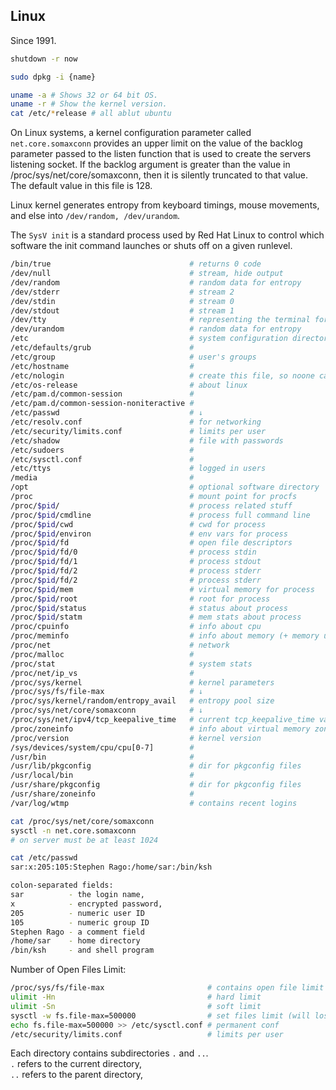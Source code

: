 Linux
-

Since 1991.

````sh
shutdown -r now

sudo dpkg -i {name}

uname -a # Shows 32 or 64 bit OS.
uname -r # Show the kernel version.
cat /etc/*release # all ablut ubuntu
````

On Linux systems, a kernel configuration parameter called `net.core.somaxconn`
provides an upper limit on the value of the backlog parameter passed to the listen function
that is used to create the servers listening socket.
If the backlog argument is greater than the value in /proc/sys/net/core/somaxconn,
then it is silently truncated to that value.
The default value in this file is 128.

Linux kernel generates entropy from keyboard timings, mouse movements, and else into
`/dev/random, /dev/urandom`.

The `SysV init` is a standard process used by Red Hat Linux to control
which software the init command launches or shuts off on a given runlevel.

````sh
/bin/true                               # returns 0 code
/dev/null                               # stream, hide output
/dev/random                             # random data for entropy
/dev/stderr                             # stream 2
/dev/stdin                              # stream 0
/dev/stdout                             # stream 1
/dev/tty                                # representing the terminal for the current process
/dev/urandom                            # random data for entropy
/etc                                    # system configuration directory
/etc/defaults/grub                      #
/etc/group                              # user's groups
/etc/hostname                           #
/etc/nologin                            # create this file, so noone can login to machine
/etc/os-release                         # about linux
/etc/pam.d/common-session               #
/etc/pam.d/common-session-noniteractive #
/etc/passwd                             # ↓
/etc/resolv.conf                        # for networking
/etc/security/limits.conf               # limits per user
/etc/shadow                             # file with passwords
/etc/sudoers                            #
/etc/sysctl.conf                        #
/etc/ttys                               # logged in users
/media                                  #
/opt                                    # optional software directory
/proc                                   # mount point for procfs
/proc/$pid/                             # process related stuff
/proc/$pid/cmdline                      # process full command line
/proc/$pid/cwd                          # cwd for process
/proc/$pid/environ                      # env vars for process
/proc/$pid/fd                           # open file descriptors
/proc/$pid/fd/0                         # process stdin
/proc/$pid/fd/1                         # process stdout
/proc/$pid/fd/2                         # process stderr
/proc/$pid/fd/2                         # process stderr
/proc/$pid/mem                          # virtual memory for process
/proc/$pid/root                         # root for process
/proc/$pid/status                       # status about process
/proc/$pid/statm                        # mem stats about process
/proc/cpuinfo                           # info about cpu
/proc/meminfo                           # info about memory (+ memory usage)
/proc/net                               # network
/proc/malloc                            #
/proc/stat                              # system stats
/proc/net/ip_vs                         #
/proc/sys/kernel                        # kernel parameters
/proc/sys/fs/file-max                   # ↓
/proc/sys/kernel/random/entropy_avail   # entropy pool size
/proc/sys/net/core/somaxconn            # ↓
/proc/sys/net/ipv4/tcp_keepalive_time   # current tcp_keepalive_time value
/proc/zoneinfo                          # info about virtual memory zones
/proc/version                           # kernel version
/sys/devices/system/cpu/cpu[0-7]        #
/usr/bin                                #
/usr/lib/pkgconfig                      # dir for pkgconfig files
/usr/local/bin                          #
/usr/share/pkgconfig                    # dir for pkgconfig files
/usr/share/zoneinfo                     #
/var/log/wtmp                           # contains recent logins
````

````sh
cat /proc/sys/net/core/somaxconn
sysctl -n net.core.somaxconn
# on server must be at least 1024
````

````sh
cat /etc/passwd
sar:x:205:105:Stephen Rago:/home/sar:/bin/ksh

colon-separated fields:
sar          - the login name,
x            - encrypted password,
205          - numeric user ID
105          - numeric group ID
Stephen Rago - a comment field
/home/sar    - home directory
/bin/ksh     - and shell program
````

Number of Open Files Limit:
````sh
/proc/sys/fs/file-max                       # contains open file limit
ulimit -Hn                                  # hard limit
ulimit -Sn                                  # soft limit
sysctl -w fs.file-max=500000                # set files limit (will lost after reboot)
echo fs.file-max=500000 >> /etc/sysctl.conf # permanent conf
/etc/security/limits.conf                   # limits per user
````

Each directory contains subdirectories `.` and `..`.
<br>`.` refers to the current directory,
<br>`..` refers to the parent directory,
